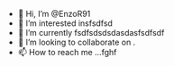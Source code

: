 - 👋 Hi, I’m @EnzoR91
- 👀 I’m interested insfsdfsd
- 🌱 I’m currently fsdfsdsdsdasdasfsdfsdf
- 💞️ I’m looking to collaborate on .
- 📫 How to reach me ...fghf

<!---
EnzoR91/EnzoR91 is a ✨ special ✨ repository because its `README.md` (this file) appears on your GitHub profile.
You can click the Preview link to take a look at your changes.
--->
